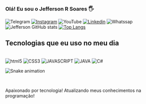 ### Olá! Eu sou o Jefferson R Soares 🖐️


![Telegram](https://img.shields.io/badge/Telegram-2CA5E0?style=for-the-badge&logo=telegram&logoColor=white
)
[![Instagram](https://img.shields.io/badge/Instagram-E4405F?style=for-the-badge&logo=instagram&logoColor=white
)](https://www.instagram.com/jeffy_soares92/)
![YouTube](https://img.shields.io/badge/YouTube-FF0000?style=for-the-badge&logo=youtube&logoColor=white
)
[![Linkedin](https://img.shields.io/badge/LinkedIn-0077B5?style=for-the-badge&logo=linkedin&logoColor=white
)](https://www.linkedin.com/in/jefferson-soares-estudante-de-t-i-8b40321a8/)
![Whatssap](https://img.shields.io/badge/WhatsApp-25D366?style=for-the-badge&logo=whatsapp&logoColor=white
)
![Jefferson GitHub stats](https://github-readme-stats.vercel.app/api?username=JeffersonRSoares&show_icons=true&theme=dracula)
[![Top Langs](https://github-readme-stats.vercel.app/api/top-langs/?username=JeffersonRSoares&layout=compact)](https://github.com/JeffersonRSoares/github-readme-stats)

## Tecnologias que eu uso no meu dia

<div style="display: inline_block"></br>
<img align="center" alt="html5" src="https://img.shields.io/badge/HTML5-E34F26?style=for-the-badge&logo=html5&logoColor=white" />
<img align="center" alt="CSS3" src="https://img.shields.io/badge/CSS3-1572B6?style=for-the-badge&logo=css3&logoColor=white" />
<img align="center" alt="JAVASCRIPT" src="https://img.shields.io/badge/JavaScript-323330?style=for-the-badge&logo=javascript&logoColor=F7DF1E" />
<img align="center" alt="JAVA" src="https://img.shields.io/badge/Java-ED8B00?style=for-the-badge&logo=java&logoColor=white" />
<img align="center" alt="C#" src="https://img.shields.io/badge/C%23-239120?style=for-the-badge&logo=c-sharp&logoColor=white" />

![Snake animation](https://github.com/JeffersonRSoares/JeffersonRSoares/blob/output/github-contribution-grid-snake.svg)
</div></br>


Apaixonado por tecnologia! Atualizando meus conhecimentos na programação!
